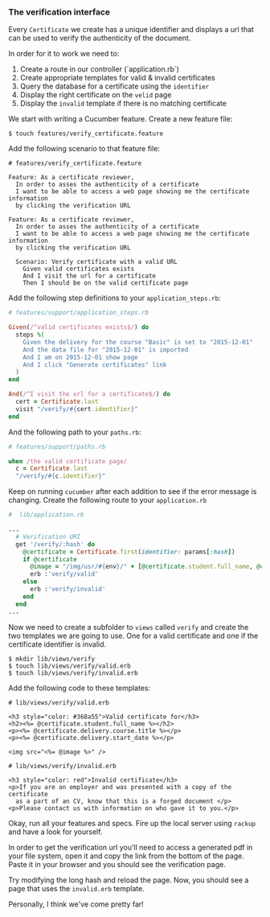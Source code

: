 ### The verification interface

Every `Certificate` we create has a unique identifier and displays a url that can be used to verify the authenticity of the document.

In order for it to work we need to:

1. Create a route in our controller (´application.rb`)
2. Create appropriate templates for valid & invalid certificates
3. Query the database for a certificate using the `identifier`
4. Display the right certificate on the `velid` page
5. Display the `invalid` template if there is no matching certificate

We start with writing a Cucumber feature. Create a new feature file:

```shell
$ touch features/verify_certificate.feature
```

Add the following scenario to that feature file:

```gherkin
# features/verify_certificate.feature

Feature: As a certificate reviewer,
  In order to asses the authenticity of a certificate
  I want to be able to access a web page showing me the certificate information
  by clicking the verification URL

Feature: As a certificate reviewer,
  In order to asses the authenticity of a certificate
  I want to be able to access a web page showing me the certificate information
  by clicking the verification URL

  Scenario: Verify certificate with a valid URL
    Given valid certificates exists
    And I visit the url for a certificate
    Then I should be on the valid certificate page
```

Add the following step definitions to your `application_steps.rb`:

```ruby
# features/support/application_steps.rb

Given(/^valid certificates exists$/) do
  steps %(
    Given the delivery for the course "Basic" is set to "2015-12-01"
    And the data file for "2015-12-01" is imported
    And I am on 2015-12-01 show page
    And I click "Generate certificates" link
  )
end

And(/^I visit the url for a certificate$/) do
  cert = Certificate.last
  visit "/verify/#{cert.identifier}"
end
```

And the following path to your `paths.rb`:

```ruby
# features/support/paths.rb

when /the valid certificate page/
  c = Certificate.last
  "/verify/#{c.identifier}"
```

Keep on running `cucumber` after each addition to see if the error message is changing.
Create the following route to your `application.rb`

```ruby
#  lib/application.rb

...
  # Verification URI
  get '/verify/:hash' do
    @certificate = Certificate.first(identifier: params[:hash])
    if @certificate
      @image = "/img/usr/#{env}/" + [@certificate.student.full_name, @certificate.delivery.start_date].join('_').downcase.gsub!(/\s/, '_') + '.jpg'
      erb :'verify/valid'
    else
      erb :'verify/invalid'
    end
  end
...

```

Now we need to create a subfolder to `views` called `verify` and create the two templates we are going to use. One for a valid certificate and one if the certificate identifier is invalid.

```shell
$ mkdir lib/views/verify
$ touch lib/views/verify/valid.erb
$ touch lib/views/verify/invalid.erb
```

Add the following code to these templates:

```erb
# lib/views/verify/valid.erb

<h3 style="color: #368a55">Valid certificate for</h3>
<h2><%= @certificate.student.full_name %></h2>
<p><%= @certificate.delivery.course.title %></p>
<p><%= @certificate.delivery.start_date %></p>

<img src="<%= @image %>" />
```

```erb
# lib/views/verify/invalid.erb

<h3 style="color: red">Invalid certificate</h3>
<p>If you are an employer and was presented with a copy of the certificate
  as a part of an CV, know that this is a forged document </p>
<p>Please contact us with information on who gave it to you.</p>
```

Okay, run all your features and specs. Fire up the local server using `rackup` and have a look for yourself.

In order to get the verification url you'll need to access a generated pdf in your file system, open it and copy the link from the bottom of the page. Paste it in your browser and you should see the verification page.

Try modifying the long hash and reload the page. Now, you should see a page that uses the `invalid.erb` template.

Personally, I think we've come pretty far!
